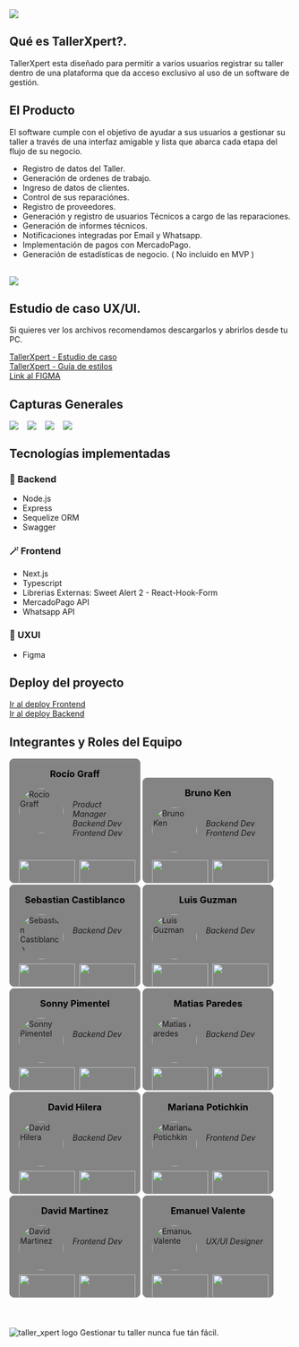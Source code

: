 <img src="./frontend/src/assets/banner.png">

## Qué es TallerXpert?.

TallerXpert esta diseñado para permitir a varios usuarios registrar su taller dentro de una plataforma que da acceso exclusivo al uso de un software de gestión.

## El Producto

El software cumple con el objetivo de ayudar a sus usuarios a gestionar su taller a través de una interfaz amigable y lista que abarca cada etapa del flujo de su negocio.

- Registro de datos del Taller.
- Generación de ordenes de trabajo.
- Ingreso de datos de clientes.
- Control de sus reparaciónes.
- Registro de proveedores.
- Generación y registro de usuarios Técnicos a cargo de las reparaciones.
- Generación de informes técnicos.
- Notificaciones integradas por Email y Whatsapp.
- Implementación de pagos con MercadoPago.
- Generación de estadísticas de negocio. ( No incluido en MVP )

</br>
<img src="./frontend/src/assets/dashboard_mini.png">

## Estudio de caso UX/UI.

Si quieres ver los archivos recomendamos descargarlos y abrirlos desde tu PC.

<a href="./frontend/src/assets/pdf/taller_xpert_estudio_de_caso.pdf" download>TallerXpert - Estudio de caso</a>
</br>
<a href="./frontend/src/assets/pdf/guia_de_estilos.pdf" download>TallerXpert - Guía de estilos</a>
</br>
<a href="https://www.figma.com/file/wnxNd3ZYJKN4ebgvbZk4tz/TallerXpert?type=design&node-id=536%3A157&mode=design&t=bEGrCiDCmM8BCKfd-1">Link al FIGMA</a>

## Capturas Generales

<div style="max-width:1200px; display:flex; flex-wrap:wrap; align-items:center; gap: 16px;">
    <img src="./frontend/src/assets/dashboard_mini.png">
    <img src="./frontend/src/assets/listado_ot.png">
    <img src="./frontend/src/assets/ot_articulos.png">
    <img src="./frontend/src/assets/ot_reparacion.png">
</div>

## Tecnologías implementadas

### 🧩 Backend

- Node.js
- Express
- Sequelize ORM
- Swagger

### 🪄 Frontend

- Next.js
- Typescript
- Librerias Externas: Sweet Alert 2 - React-Hook-Form
- MercadoPago API
- Whatsapp API

### 🎨 UXUI

- Figma

## Deploy del proyecto

<a href="https://s14-36-t-node-react.vercel.app">Ir al deploy Frontend</a>
</br>
<a href="https://s14-36-t-node-react.onrender.com/">Ir al deploy Backend</a>

## Integrantes y Roles del Equipo

<section style="max-width: 1200px;">
    <!--[Rocío Graff]-->
    <article style="display:inline-block; width: 200px; padding:16px; border:solid 1px gray; border-radius: 8px; background-color:#848484; overflow:hidden;">
        <h3 style="margin: 0 0 16px 0; text-align:center; color:black;">Rocío Graff</h3>
            <div style="display:flex; gap:16px; margin-bottom:8px;">
                <img src="https://avatars.githubusercontent.com/u/39743523?s=400&u=fe8567cd221ee31e7d4ebe8d85da673662703204&v=4" alt="Rocío Graff" width="80" style="border-radius:50%;">
                <h6 style="">Product Manager</br>Backend Dev</br>Frontend Dev</h6>
            </div>
            <div style="height: 24px; display:flex; gap:8px;">
                <a href="https://github.com/rociograff" target="_blank"><img src="https://img.shields.io/badge/github-%23121011.svg?&style=for-the-badge&logo=github&logoColor=white" width=100/></a><a href="https://www.linkedin.com/in/rocio-graff/" target="_blank"><img src="https://img.shields.io/badge/linkedin%20-%230077B5.svg?&style=for-the-badge&logo=linkedin&logoColor=white" width=100 style=""/></a>
            </div>
    </article>
    <!--[Bruno Ken]-->
    <article style="display:inline-block; width: 200px; padding:16px; border:solid 1px gray; border-radius: 8px; background-color:#848484; overflow:hidden;">
        <h3 style="margin: 0 0 16px 0; text-align:center; color:black;">Bruno Ken</h3>
            <div style="display:flex; gap:16px; margin-bottom:8px;">
                <img src="https://avatars.githubusercontent.com/u/63690891?v=4" alt="Bruno Ken" width="80" style="border-radius:50%;">
                <h6 style="">Backend Dev</br>Frontend Dev</h6>
            </div>
            <div style="height: 24px; display:flex; gap:8px;">
                <a href="https://github.com/brunoken22" target="_blank"><img src="https://img.shields.io/badge/github-%23121011.svg?&style=for-the-badge&logo=github&logoColor=white" width=100/></a><a href="https://www.linkedin.com/in/brunoken18/" target="_blank"><img src="https://img.shields.io/badge/linkedin%20-%230077B5.svg?&style=for-the-badge&logo=linkedin&logoColor=white" width=100 style=""/></a>
            </div>
    </article>
    <!--[Sebastian Castiblanco]-->
     <article style="display:inline-block; width: 200px; padding:16px; border:solid 1px gray; border-radius: 8px; background-color:#848484; overflow:hidden;">
        <h3 style="margin: 0 0 16px 0; text-align:center; color:black;">Sebastian Castiblanco</h3>
            <div style="display:flex; gap:16px; margin-bottom:8px;">
                <img src="https://avatars.githubusercontent.com/u/118007965?v=4" alt="Sebastian Castiblanco" width="80" style="border-radius:50%;">
                <h6 style="">Backend Dev</h6>
            </div>
            <div style="height: 24px; display:flex; gap:8px;">
                <a href="https://github.com/Dracarystian" target="_blank"><img src="https://img.shields.io/badge/github-%23121011.svg?&style=for-the-badge&logo=github&logoColor=white" width=100/></a><a href="https://www.linkedin.com/in/davidsebastiancastiblanco/" target="_blank"><img src="https://img.shields.io/badge/linkedin%20-%230077B5.svg?&style=for-the-badge&logo=linkedin&logoColor=white" width=100 style=""/></a>
            </div>
    </article>
    <!--[Luis Guzman]-->
    <article style="display:inline-block; width: 200px; padding:16px; border:solid 1px gray; border-radius: 8px; background-color:#848484; overflow:hidden;">
        <h3 style="margin: 0 0 16px 0; text-align:center; color:black;">Luis Guzman</h3>
            <div style="display:flex; gap:16px; margin-bottom:8px;">
                <img src="https://avatars.githubusercontent.com/u/115196590?v=4" alt="Luis Guzman" width="80" style="border-radius:50%;">
                <h6 style="">Backend Dev</h6>
            </div>
            <div style="height: 24px; display:flex; gap:8px;">
                <a href="https://github.com/lags2022" target="_blank"><img src="https://img.shields.io/badge/github-%23121011.svg?&style=for-the-badge&logo=github&logoColor=white" width=100/></a><a href="https://www.linkedin.com/in/devluisgs/" target="_blank"><img src="https://img.shields.io/badge/linkedin%20-%230077B5.svg?&style=for-the-badge&logo=linkedin&logoColor=white" width=100 style=""/></a>
            </div>
    </article>
    <!--[Sonny Pimentel]-->
    <article style="display:inline-block; width: 200px; padding:16px; border:solid 1px gray; border-radius: 8px; background-color:#848484; overflow:hidden;">
        <h3 style="margin: 0 0 16px 0; text-align:center; color:black;">Sonny Pimentel</h3>
            <div style="display:flex; gap:16px; margin-bottom:8px;">
                <img src="https://media.licdn.com/dms/image/D4E35AQGAzRfZMYVkxg/profile-framedphoto-shrink_800_800/0/1706834623694?e=1714431600&v=beta&t=fN4PMGybsY2j93tz41dgwd826v0ZL9irFLgjk6oxeWs" alt="Sonny Pimentel" width="80" style="border-radius:50%;">
                <h6 style="">Backend Dev</h6>
            </div>
            <div style="height: 24px; display:flex; gap:8px;">
                <a href="https://github.com/spimentel1201" target="_blank"><img src="https://img.shields.io/badge/github-%23121011.svg?&style=for-the-badge&logo=github&logoColor=white" width=100/></a><a href="https://www.linkedin.com/in/sonny-pimentel/" target="_blank"><img src="https://img.shields.io/badge/linkedin%20-%230077B5.svg?&style=for-the-badge&logo=linkedin&logoColor=white" width=100 style=""/></a>
            </div>
    </article>
    <!--[Matias Paredes]-->
    <article style="display:inline-block; width: 200px; padding:16px; border:solid 1px gray; border-radius: 8px; background-color:#848484; overflow:hidden;">
        <h3 style="margin: 0 0 16px 0; text-align:center; color:black;">Matias Paredes</h3>
            <div style="display:flex; gap:16px; margin-bottom:8px;">
                <img src="https://avatars.githubusercontent.com/u/99201087?v=4" alt="Matias Paredes" width="80" style="border-radius:50%;">
                <h6 style="">Backend Dev</h6>
            </div>
            <div style="height: 24px; display:flex; gap:8px;">
                <a href="https://github.com/mjParedes" target="_blank"><img src="https://img.shields.io/badge/github-%23121011.svg?&style=for-the-badge&logo=github&logoColor=white" width=100/></a><a href="https://www.linkedin.com/in/matias-paredes-m8j5/" target="_blank"><img src="https://img.shields.io/badge/linkedin%20-%230077B5.svg?&style=for-the-badge&logo=linkedin&logoColor=white" width=100 style=""/></a>
            </div>
    </article>
    <!--[David Hilera]-->
    <article style="display:inline-block; width: 200px; padding:16px; border:solid 1px gray; border-radius: 8px; background-color:#848484; overflow:hidden;">
        <h3 style="margin: 0 0 16px 0; text-align:center; color:black;">David Hilera</h3>
            <div style="display:flex; gap:16px; margin-bottom:8px;">
                <img src="https://avatars.githubusercontent.com/u/44903105?v=4" alt="David Hilera" width="80" style="border-radius:50%;">
                <h6 style="">Backend Dev</h6>
            </div>
            <div style="height: 24px; display:flex; gap:8px;">
                <a href="https://github.com/deiviiss" target="_blank"><img src="https://img.shields.io/badge/github-%23121011.svg?&style=for-the-badge&logo=github&logoColor=white" width=100/></a><a href="https://www.linkedin.com/in/davidhilera/" target="_blank"><img src="https://img.shields.io/badge/linkedin%20-%230077B5.svg?&style=for-the-badge&logo=linkedin&logoColor=white" width=100 style=""/></a>
            </div>
    </article>
    <!--[Mariana Potichkin]-->
    <article style="display:inline-block; width: 200px; padding:16px; border:solid 1px gray; border-radius: 8px; background-color:#848484; overflow:hidden;">
        <h3 style="margin: 0 0 16px 0; text-align:center; color:black;">Mariana Potichkin</h3>
            <div style="display:flex; gap:16px; margin-bottom:8px;">
                <img src="https://avatars.githubusercontent.com/u/62658095?v=4" alt="Mariana Potichkin" width="80" style="border-radius:50%;">
                <h6 style="">Frontend Dev</h6>
            </div>
            <div style="height: 24px; display:flex; gap:8px;">
                <a href="https://github.com/MarPotichkin" target="_blank"><img src="https://img.shields.io/badge/github-%23121011.svg?&style=for-the-badge&logo=github&logoColor=white" width=100/></a><a href="https://www.linkedin.com/in/mariana-potichkin/" target="_blank"><img src="https://img.shields.io/badge/linkedin%20-%230077B5.svg?&style=for-the-badge&logo=linkedin&logoColor=white" width=100 style=""/></a>
            </div>
    </article>
    <!--[David Martinez]-->
    <article style="display:inline-block; width: 200px; padding:16px; border:solid 1px gray; border-radius: 8px; background-color:#848484; overflow:hidden;">
        <h3 style="margin: 0 0 16px 0; text-align:center; color:black;">David Martinez</h3>
            <div style="display:flex; gap:16px; margin-bottom:8px;">
                <img src="https://media.licdn.com/dms/image/D4E03AQEI84fZA8Koyw/profile-displayphoto-shrink_800_800/0/1699055768532?e=1719446400&v=beta&t=oZkKUhTV9q2a2b8nAsgCyVsyEOltgo5Loe7s_R5VO2c" alt="David Martinez" width="80" style="border-radius:50%;">
                <h6 style="">Frontend Dev</h6>
            </div>
            <div style="height: 24px; display:flex; gap:8px;">
                <a href="https://github.com/dv-mata" target="_blank"><img src="https://img.shields.io/badge/github-%23121011.svg?&style=for-the-badge&logo=github&logoColor=white" width=100/></a><a href="https://www.linkedin.com/in/david-martinez-mata/" target="_blank"><img src="https://img.shields.io/badge/linkedin%20-%230077B5.svg?&style=for-the-badge&logo=linkedin&logoColor=white" width=100 style=""/></a>
            </div>
    </article>
    <!--[Emanuel Valente]-->
    <article style="display:inline-block; width: 200px; padding:16px; border:solid 1px gray; border-radius: 8px; background-color:#848484; overflow:hidden;">
        <h3 style="margin: 0 0 16px 0; text-align:center; color:black;">Emanuel Valente</h3>
            <div style="display:flex; gap:16px; margin-bottom:8px;">
                <img src="https://avatars.githubusercontent.com/u/98049322?v=4" alt="Emanuel Valente" width="80" style="border-radius:50%;">
                <h6 style="">UX/UI Designer</h6>
            </div>
            <div style="height: 24px; display:flex; gap:8px;">
                <a href="https://github.com/emavalente" target="_blank"><img src="https://img.shields.io/badge/github-%23121011.svg?&style=for-the-badge&logo=github&logoColor=white" width=100/></a><a href="https://www.linkedin.com/in/emanuel-valente/" target="_blank"><img src="https://img.shields.io/badge/linkedin%20-%230077B5.svg?&style=for-the-badge&logo=linkedin&logoColor=white" width=100 style=""/></a>
            </div>
    </article>

</section>

</br>
</br>
</br>
<img src="./frontend/src/assets/taller_xpert.png" alt="taller_xpert logo">
Gestionar tu taller nunca fue tán fácil.

